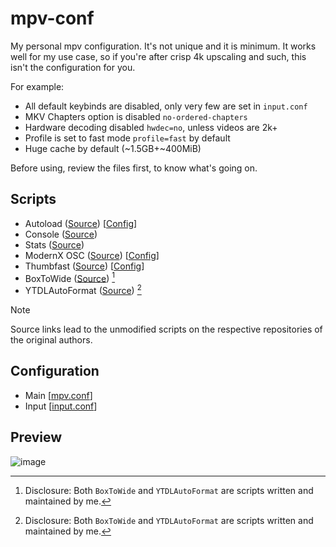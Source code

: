 # mpv-conf
My personal mpv configuration. It's not unique and it is minimum. It works well for my use case, so if you're after crisp 4k upscaling and such, this isn't the configuration for you.

For example:
- All default keybinds are disabled, only very few are set in `input.conf`
- MKV Chapters option is disabled `no-ordered-chapters`
- Hardware decoding disabled `hwdec=no`, unless videos are 2k+
- Profile is set to fast mode `profile=fast` by default
- Huge cache by default (~1.5GB+~400MiB)

Before using, review the files first, to know what's going on.

## Scripts
- Autoload ([Source](https://github.com/mpv-player/mpv/blob/master/TOOLS/lua/autoload.lua)) [[Config](./script-opts/autoload.conf)]
- Console ([Source](https://github.com/mpv-player/mpv/blob/master/player/lua/console.lua))
- Stats ([Source](https://github.com/mpv-player/mpv/blob/master/player/lua/stats.lua))
- ModernX OSC ([Source](https://github.com/zydezu/ModernX)) [[Config](./script-opts/modernx.conf)]
- Thumbfast ([Source](https://github.com/po5/thumbfast)) [[Config](./script-opts/thumbfast.conf)]
- BoxToWide ([Source](https://github.com/Samillion/mpv-boxtowide)) [^1]
- YTDLAutoFormat ([Source](https://github.com/Samillion/mpv-ytdlautoformat)) [^1]

[^1]: Disclosure: Both `BoxToWide` and `YTDLAutoFormat` are scripts written and maintained by me.

> [!NOTE]
> Source links lead to the unmodified scripts on the respective repositories of the original authors.

## Configuration
- Main [[mpv.conf](./mpv.conf)]
- Input [[input.conf](./input.conf)]

## Preview

![image](https://github.com/user-attachments/assets/ffe8c35e-7f59-44b8-8125-63b0eb56241f)
